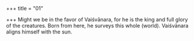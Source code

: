 +++
title = "01"

+++
Might we be in the favor of Vaiśvānara, for he is the king and full glory  of the creatures.
Born from here, he surveys this whole (world). Vaiśvānara aligns himself  with the sun.